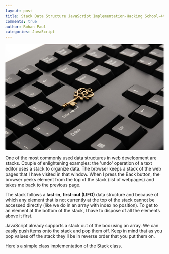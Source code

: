 ```yaml
---
layout: post
title: Stack Data Structure JavaScript Implementation-Hacking School-4th-Week
comments: true
author: Rohan Paul
categories: JavaScript
---
```

<img src="/images/fulls/stack-data-structure.jpg" class="fit image">

One of the most commonly used data structures in web development are stacks. Couple of enlightening examples: the 'undo' operation of a text editor uses a stack to organize data. The browser keeps a stack of the web pages that I have visited in that window. When I press the Back button, the browser peeks element from the top of the stack (list of webpages) and takes me back to the previous page.

The stack follows a **last-in, first-out (LIFO)** data structure and because of which any element that is not currently at the top of the stack cannot be accessed directly (like we do in an array with index no position). To get to an element at the bottom of the stack, I have to dispose of all the elements above it first.


JavaScript already supports a stack out of the box using an array. We can easily push items onto the stack and pop them off. Keep in mind that as you pop values off the stack they'll be in reverse order that you put them on.

Here's a simple class implementation of the Stack class.

